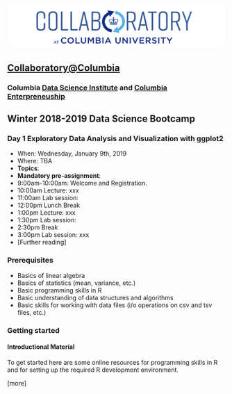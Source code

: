 ![collaboratory logo](../../Misc-files/collaboratory2.png)

## [Collaboratory@Columbia](http://collaboratory.columbia.edu/)
### Columbia [Data Science Institute](http://datascience.columbia.edu/) and [Columbia Enterpreneuship](http://entrepreneurship.columbia.edu/)
## Winter 2018-2019 Data Science Bootcamp
### Day 1 Exploratory Data Analysis and Visualization with ggplot2

- When: Wednesday, January 9th, 2019
- Where: TBA
- **Topics**:
- **Mandatory pre-assignment**:
- 9:00am-10:00am: Welcome and Registration. 
- 10:00am Lecture: xxx
- 11:00am Lab session: 
- 12:00pm Lunch Break
- 1:00pm Lecture: xxx
- 1:30pm Lab session: 
- 2:30pm Break
- 3:00pm Lab session: xxx
- [Further reading]

### Prerequisites
 
+ Basics of linear algebra
+ Basics of statistics (mean, variance, etc.)
+ Basic programming skills in R
+ Basic understanding of data structures and algorithms
+ Basic skills for working with data files (i/o operations on csv and tsv files, etc.)

### Getting started

#### Introductional Material

To get started here are some online resources for programming skills in R and for setting up the required R development environment.

[more]